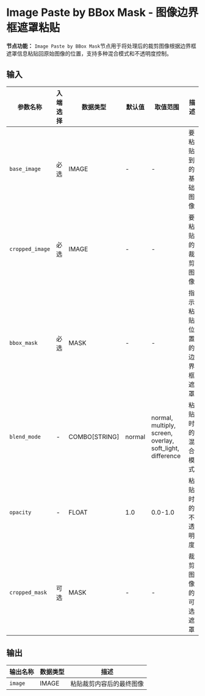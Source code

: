 # Image Paste by BBox Mask - 图像边界框遮罩粘贴

**节点功能：** `Image Paste by BBox Mask`节点用于将处理后的裁剪图像根据边界框遮罩信息粘贴回原始图像的位置，支持多种混合模式和不透明度控制。

## 输入

| 参数名称 | 入端选择 | 数据类型 | 默认值 | 取值范围 | 描述 |
| -------- | -------- | -------- | ------ | -------- | ---- |
| `base_image` | 必选 | IMAGE | - | - | 要粘贴到的基础图像 |
| `cropped_image` | 必选 | IMAGE | - | - | 要粘贴的裁剪图像 |
| `bbox_mask` | 必选 | MASK | - | - | 指示粘贴位置的边界框遮罩 |
| `blend_mode` | - | COMBO[STRING] | normal | normal, multiply, screen, overlay, soft_light, difference | 粘贴时的混合模式 |
| `opacity` | - | FLOAT | 1.0 | 0.0-1.0 | 粘贴时的不透明度 |
| `cropped_mask` | 可选 | MASK | - | - | 裁剪图像的可选遮罩 |

## 输出

| 输出名称 | 数据类型 | 描述 |
|---------|----------|------|
| `image` | IMAGE | 粘贴裁剪内容后的最终图像 |
